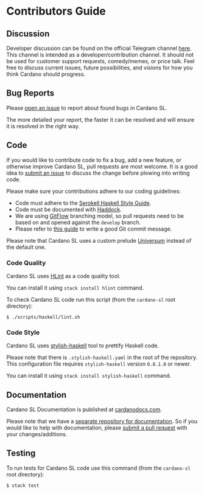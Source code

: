 # Contributors Guide

## Discussion

Developer discussion can be found on the official Telegram channel [here](https://t.me/CardanoDevelopersOfficial).
This channel is intended as a developer/contribution channel. It should not be used for customer support requests,
comedy/memes, or price talk. Feel free to discuss current issues, future possibilities, and visions for how you
think Cardano should progress.

## Bug Reports

Please [open an issue](https://github.com/input-output-hk/cardano-sl/issues/new)
to report about found bugs in Cardano SL.

The more detailed your report, the faster it can be resolved and will ensure it
is resolved in the right way.

## Code

If you would like to contribute code to fix a bug, add a new feature, or
otherwise improve Cardano SL, pull requests are most welcome. It is a good idea to
[submit an issue](https://github.com/input-output-hk/cardano-sl/issues/new) to
discuss the change before plowing into writing code.

Please make sure your contributions adhere to our coding guidelines:

*  Code must adhere to the [Serokell Haskell Style Guide](https://github.com/serokell/serokell-util/blob/master/serokell-style.md).
*  Code must be documented with [Haddock](https://www.haskell.org/haddock/doc/html/index.html).
*  We are using [GitFlow](http://nvie.com/posts/a-successful-git-branching-model/.)
   branching model, so pull requests need to be based on and opened against the `develop`
   branch.
*  Please refer to [this guide](https://chris.beams.io/posts/git-commit/) to write a good Git commit message.

Please note that Cardano SL uses a custom prelude [Universum](https://github.com/serokell/universum)
instead of the default one.

### Code Quality

Cardano SL uses [HLint](https://github.com/ndmitchell/hlint) as a code quality tool.

You can install it using `stack install hlint` command.

To check Cardano SL code run this script (from the `cardano-sl` root directory):

```
$ ./scripts/haskell/lint.sh
```

### Code Style

Cardano SL uses [stylish-haskell](https://github.com/jaspervdj/stylish-haskell) tool to
prettify Haskell code.

Please note that there is `.stylish-haskell.yaml` in the root of the repository. This
configuration file requires `stylish-haskell` version `0.8.1.0` or newer.

You can install it using `stack install stylish-haskell` command.

## Documentation

Cardano SL Documentation is published at [cardanodocs.com](https://cardanodocs.com).

Please note that we have a [separate repository for documentation](https://github.com/input-output-hk/cardanodocs.com/). 
So if you would like to help with documentation, please [submit a pull request](https://github.com/input-output-hk/cardanodocs.com/pulls)
with your changes/additions.

## Testing

To run tests for Cardano SL code use this command (from the `cardano-sl` root directory):

```
$ stack test
```

